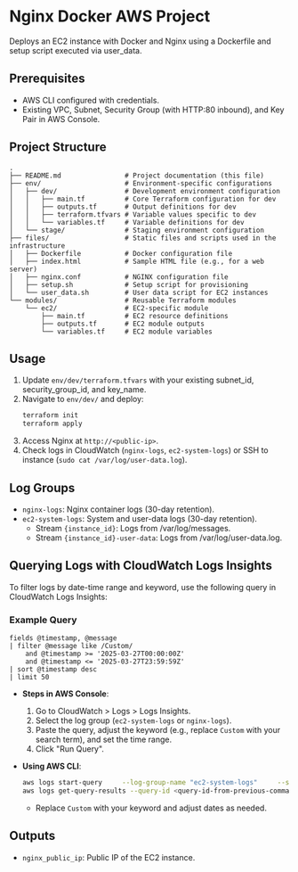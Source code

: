 # Nginx Docker AWS Project
Deploys an EC2 instance with Docker and Nginx using a Dockerfile and setup script executed via user_data.

## Prerequisites
- AWS CLI configured with credentials.
- Existing VPC, Subnet, Security Group (with HTTP:80 inbound), and Key Pair in AWS Console.

## Project Structure

```
.
├── README.md                # Project documentation (this file)
├── env/                     # Environment-specific configurations
│   ├── dev/                 # Development environment configuration
│   │   ├── main.tf          # Core Terraform configuration for dev
│   │   ├── outputs.tf       # Output definitions for dev
│   │   ├── terraform.tfvars # Variable values specific to dev
│   │   └── variables.tf     # Variable definitions for dev
│   └── stage/               # Staging environment configuration
├── files/                   # Static files and scripts used in the infrastructure
│   ├── Dockerfile           # Docker configuration file
│   ├── index.html           # Sample HTML file (e.g., for a web server)
│   ├── nginx.conf           # NGINX configuration file
│   ├── setup.sh             # Setup script for provisioning
│   └── user_data.sh         # User data script for EC2 instances
└── modules/                 # Reusable Terraform modules
    └── ec2/                 # EC2-specific module
        ├── main.tf          # EC2 resource definitions
        ├── outputs.tf       # EC2 module outputs
        └── variables.tf     # EC2 module variables
```
## Usage
1. Update `env/dev/terraform.tfvars` with your existing subnet_id, security_group_id, and key_name.
2. Navigate to `env/dev/` and deploy:
   ```bash
   terraform init
   terraform apply
   ```
4. Access Nginx at `http://<public-ip>`.
5. Check logs in CloudWatch (`nginx-logs`, `ec2-system-logs`) or SSH to instance (`sudo cat /var/log/user-data.log`).

## Log Groups
- `nginx-logs`: Nginx container logs (30-day retention).
- `ec2-system-logs`: System and user-data logs (30-day retention).
  - Stream `{instance_id}`: Logs from /var/log/messages.
  - Stream `{instance_id}-user-data`: Logs from /var/log/user-data.log.

## Querying Logs with CloudWatch Logs Insights
To filter logs by date-time range and keyword, use the following query in CloudWatch Logs Insights:

### Example Query
```
fields @timestamp, @message
| filter @message like /Custom/
    and @timestamp >= '2025-03-27T00:00:00Z'
    and @timestamp <= '2025-03-27T23:59:59Z'
| sort @timestamp desc
| limit 50
```

- **Steps in AWS Console**:
  1. Go to CloudWatch > Logs > Logs Insights.
  2. Select the log group (`ec2-system-logs` or `nginx-logs`).
  3. Paste the query, adjust the keyword (e.g., replace `Custom` with your search term), and set the time range.
  4. Click "Run Query".

- **Using AWS CLI**:
  ```bash
  aws logs start-query     --log-group-name "ec2-system-logs"     --start-time 1743048000     --end-time 1743134399     --query-string "fields @timestamp, @message | filter @message like /Custom/ | sort @timestamp desc | limit 50"     --region us-east-1
  aws logs get-query-results --query-id <query-id-from-previous-command> --region us-east-1
  ```
  - Replace `Custom` with your keyword and adjust dates as needed.

## Outputs
- `nginx_public_ip`: Public IP of the EC2 instance.
